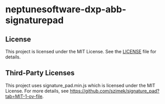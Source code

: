 # neptunesoftware-dxp-abb-signaturepad

## License
 
This project is licensed under the MIT License. See the [LICENSE](./LICENSE) file for details.

## Third-Party Licenses

This project uses signature_pad.min.js which is licensed under the MIT License. For more details, see https://github.com/szimek/signature_pad?tab=MIT-1-ov-file.
